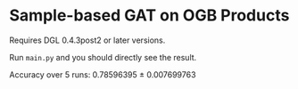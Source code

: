 # Sample-based GAT on OGB Products

Requires DGL 0.4.3post2 or later versions.

Run `main.py` and you should directly see the result.

Accuracy over 5 runs: 0.78596395 ± 0.007699763
